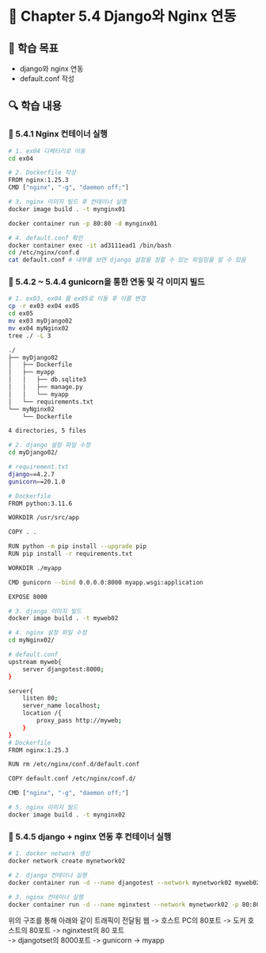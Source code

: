 # 📘 Chapter 5.4 Django와 Nginx 연동

## 📌 학습 목표

- django와 nginx 연동
- default.conf 작성

## 🔍 학습 내용

### 🔸 5.4.1 Nginx 컨테이너 실행

```bash
# 1. ex04 디렉터리로 이동
cd ex04

# 2. Dockerfile 작성
FROM nginx:1.25.3
CMD ["nginx", "-g", "daemon off;"]

# 3. nginx 이미지 빌드 후 컨테이너 실행
docker image build . -t mynginx01

docker container run -p 80:80 -d mynginx01

# 4. default.conf 확인
docker container exec -it ad3111ead1 /bin/bash
cd /etc/nginx/conf.d
cat default.conf # 내부를 보면 django 설정을 정할 수 있는 파일임을 알 수 있음
```

### 🔸 5.4.2 ~ 5.4.4 gunicorn을 통한 연동 및 각 이미지 빌드

```bash
# 1. ex03, ex04 를 ex05로 이동 후 이름 변경
cp -r ex03 ex04 ex05
cd ex05
mv ex03 myDjango02
mv ex04 myNginx02
tree ./ -L 3

./
├── myDjango02
│   ├── Dockerfile
│   ├── myapp
│   │   ├── db.sqlite3
│   │   ├── manage.py
│   │   └── myapp
│   └── requirements.txt
└── myNginx02
    └── Dockerfile

4 directories, 5 files

# 2. django 설정 파일 수정
cd myDjango02/

# requirement.txt
django==4.2.7
gunicorn==20.1.0

# Dockerfile
FROM python:3.11.6

WORKDIR /usr/src/app

COPY . .

RUN python -m pip install --upgrade pip
RUN pip install -r requirements.txt

WORKDIR ./myapp

CMD gunicorn --bind 0.0.0.0:8000 myapp.wsgi:application

EXPOSE 8000

# 3. django 이미지 빌드
docker image build . -t myweb02

# 4. nginx 설정 파일 수정
cd myNginx02/

# default.conf
upstream myweb{
    server djangotest:8000;
}

server{
    listen 80;
    server_name localhost;
    location /{
        proxy_pass http://myweb;
    }
}
# Dockerfile
FROM nginx:1.25.3

RUN rm /etc/nginx/conf.d/default.conf

COPY default.conf /etc/nginx/conf.d/

CMD ["nginx", "-g", "daemon off;"]

# 5. nginx 이미지 빌드
docker image build . -t mynginx02
```

### 🔸 5.4.5 django + nginx 연동 후 컨테이너 실행

```bash
# 1. docker network 생성
docker network create mynetwork02

# 2. django 컨테이너 실행
docker container run -d --name djangotest --network mynetwork02 myweb02

# 3. nginx 컨테이너 실행
docker container run -d --name nginxtest --network mynetwork02 -p 80:80 mynginx02
```

위의 구조를 통해 아래와 같이 트래픽이 전달됨
웹 -> 호스트 PC의 80포트 -> 도커 호스트의 80포트 -> nginxtest의 80 포트  
 -> djangotset의 8000포트 -> gunicorn -> myapp

